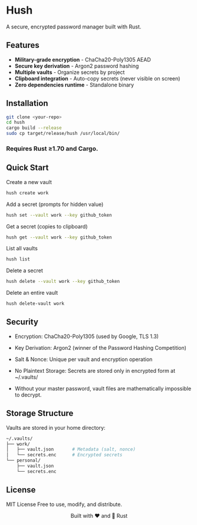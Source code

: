 # Hush

A secure, encrypted password manager built with Rust.

## Features

- **Military-grade encryption** - ChaCha20-Poly1305 AEAD
- **Secure key derivation** - Argon2 password hashing
- **Multiple vaults** - Organize secrets by project
- **Clipboard integration** - Auto-copy secrets (never visible on screen)
- **Zero dependencies runtime** - Standalone binary

## Installation



```bash
git clone <your-repo>
cd hush
cargo build --release
sudo cp target/release/hush /usr/local/bin/
```
### Requires Rust ≥1.70 and Cargo.


## Quick Start


Create a new vault

```bash
hush create work
```


Add a secret (prompts for hidden value)

```bash
hush set --vault work --key github_token
```


Get a secret (copies to clipboard)

```bash
hush get --vault work --key github_token

```

List all vaults

```bash
hush list
```

Delete a secret

```bash
hush delete --vault work --key github_token
```


Delete an entire vault

```bash
hush delete-vault work
```


## Security

- Encryption: ChaCha20-Poly1305 (used by Google, TLS 1.3)

- Key Derivation: Argon2 (winner of the Password Hashing Competition)

- Salt & Nonce: Unique per vault and encryption operation

- No Plaintext Storage: Secrets are stored only in encrypted form at ~/.vaults/

- Without your master password, vault files are mathematically impossible to decrypt.


## Storage Structure

Vaults are stored in your home directory:

```bash
~/.vaults/
├── work/
│   ├── vault.json       # Metadata (salt, nonce)
│   └── secrets.enc      # Encrypted secrets
└── personal/
    ├── vault.json
    └── secrets.enc
```


## License

MIT License
Free to use, modify, and distribute.

<p align="center"> Built with ❤️ and 🦀 Rust </p>
